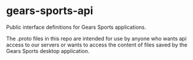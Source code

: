 # gears-sports-api

Public interface definitions for Gears Sports applications.

The .proto files in this repo are intended for use by anyone who wants api access to our servers or wants to access the content of files saved by the Gears Sports desktop application.
